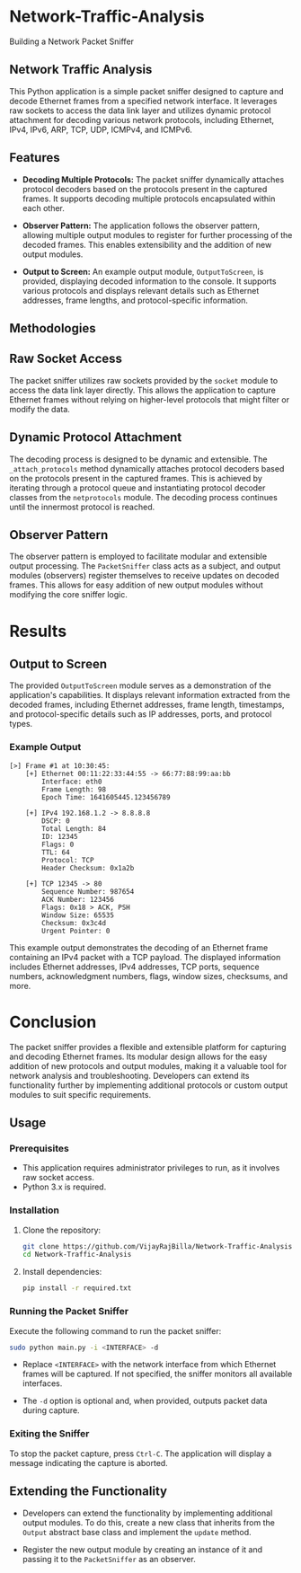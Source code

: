 # Network-Traffic-Analysis
Building a Network Packet Sniffer
## Network Traffic Analysis

This Python application is a simple packet sniffer designed to capture and decode Ethernet frames from a specified network interface. It leverages raw sockets to access the data link layer and utilizes dynamic protocol attachment for decoding various network protocols, including Ethernet, IPv4, IPv6, ARP, TCP, UDP, ICMPv4, and ICMPv6.

## Features

- **Decoding Multiple Protocols:** The packet sniffer dynamically attaches protocol decoders based on the protocols present in the captured frames. It supports decoding multiple protocols encapsulated within each other.

- **Observer Pattern:** The application follows the observer pattern, allowing multiple output modules to register for further processing of the decoded frames. This enables extensibility and the addition of new output modules.

- **Output to Screen:** An example output module, `OutputToScreen`, is provided, displaying decoded information to the console. It supports various protocols and displays relevant details such as Ethernet addresses, frame lengths, and protocol-specific information.

## Methodologies

## Raw Socket Access

The packet sniffer utilizes raw sockets provided by the `socket` module to access the data link layer directly. This allows the application to capture Ethernet frames without relying on higher-level protocols that might filter or modify the data.

## Dynamic Protocol Attachment

The decoding process is designed to be dynamic and extensible. The `_attach_protocols` method dynamically attaches protocol decoders based on the protocols present in the captured frames. This is achieved by iterating through a protocol queue and instantiating protocol decoder classes from the `netprotocols` module. The decoding process continues until the innermost protocol is reached.

## Observer Pattern

The observer pattern is employed to facilitate modular and extensible output processing. The `PacketSniffer` class acts as a subject, and output modules (observers) register themselves to receive updates on decoded frames. This allows for easy addition of new output modules without modifying the core sniffer logic.

# Results

## Output to Screen

The provided `OutputToScreen` module serves as a demonstration of the application's capabilities. It displays relevant information extracted from the decoded frames, including Ethernet addresses, frame length, timestamps, and protocol-specific details such as IP addresses, ports, and protocol types.

### Example Output

```
[>] Frame #1 at 10:30:45:
    [+] Ethernet 00:11:22:33:44:55 -> 66:77:88:99:aa:bb
        Interface: eth0
        Frame Length: 98
        Epoch Time: 1641605445.123456789

    [+] IPv4 192.168.1.2 -> 8.8.8.8
        DSCP: 0
        Total Length: 84
        ID: 12345
        Flags: 0
        TTL: 64
        Protocol: TCP
        Header Checksum: 0x1a2b

    [+] TCP 12345 -> 80
        Sequence Number: 987654
        ACK Number: 123456
        Flags: 0x18 > ACK, PSH
        Window Size: 65535
        Checksum: 0x3c4d
        Urgent Pointer: 0
```

This example output demonstrates the decoding of an Ethernet frame containing an IPv4 packet with a TCP payload. The displayed information includes Ethernet addresses, IPv4 addresses, TCP ports, sequence numbers, acknowledgment numbers, flags, window sizes, checksums, and more.

# Conclusion

The packet sniffer provides a flexible and extensible platform for capturing and decoding Ethernet frames. Its modular design allows for the easy addition of new protocols and output modules, making it a valuable tool for network analysis and troubleshooting. Developers can extend its functionality further by implementing additional protocols or custom output modules to suit specific requirements.
## Usage

### Prerequisites

- This application requires administrator privileges to run, as it involves raw socket access.
- Python 3.x is required.

### Installation

1. Clone the repository:

   ```bash
   git clone https://github.com/VijayRajBilla/Network-Traffic-Analysis.git
   cd Network-Traffic-Analysis
   ```

2. Install dependencies:

   ```bash
   pip install -r required.txt
   ```

### Running the Packet Sniffer

Execute the following command to run the packet sniffer:

```bash
sudo python main.py -i <INTERFACE> -d
```

- Replace `<INTERFACE>` with the network interface from which Ethernet frames will be captured. If not specified, the sniffer monitors all available interfaces.

- The `-d` option is optional and, when provided, outputs packet data during capture.

### Exiting the Sniffer

To stop the packet capture, press `Ctrl-C`. The application will display a message indicating the capture is aborted.

## Extending the Functionality

- Developers can extend the functionality by implementing additional output modules. To do this, create a new class that inherits from the `Output` abstract base class and implement the `update` method.

- Register the new output module by creating an instance of it and passing it to the `PacketSniffer` as an observer.
